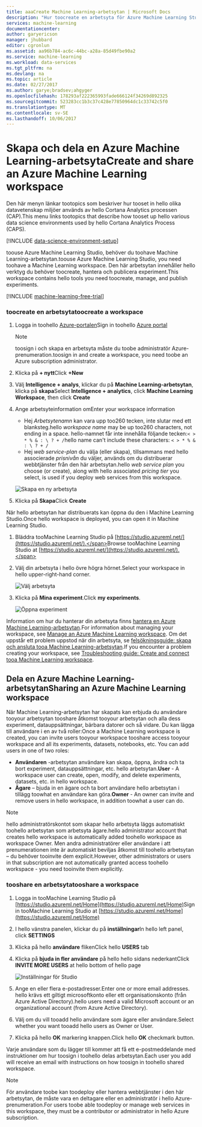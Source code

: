 ```yaml
---
title: aaaCreate Machine Learning-arbetsytan | Microsoft Docs
description: "Hur toocreate en arbetsyta för Azure Machine Learning Studio"
services: machine-learning
documentationcenter: 
author: garyericson
manager: jhubbard
editor: cgronlun
ms.assetid: aa96b784-ac6c-44bc-a28a-85d49fbe90a2
ms.service: machine-learning
ms.workload: data-services
ms.tgt_pltfrm: na
ms.devlang: na
ms.topic: article
ms.date: 02/27/2017
ms.author: garye;bradsev;ahgyger
ms.openlocfilehash: 178293af222365993fade666124f34269d892325
ms.sourcegitcommit: 523283cc1b3c37c428e77850964dc1c33742c5f0
ms.translationtype: MT
ms.contentlocale: sv-SE
ms.lasthandoff: 10/06/2017
---
```

# <a name="create-and-share-an-azure-machine-learning-workspace"></a><span data-ttu-id="37f5e-103">Skapa och dela en Azure Machine Learning-arbetsyta</span><span class="sxs-lookup"><span data-stu-id="37f5e-103">Create and share an Azure Machine Learning workspace</span></span>
<span data-ttu-id="37f5e-104">Den här menyn länkar tootopics som beskriver hur tooset in hello olika datavetenskap miljöer används av hello Cortana Analytics processen (CAP).</span><span class="sxs-lookup"><span data-stu-id="37f5e-104">This menu links tootopics that describe how tooset up hello various data science environments used by hello Cortana Analytics Process (CAPS).</span></span>

[!INCLUDE [data-science-environment-setup](../../includes/cap-setup-environments.md)]

<span data-ttu-id="37f5e-105">toouse Azure Machine Learning Studio, behöver du toohave Machine Learning-arbetsytan.</span><span class="sxs-lookup"><span data-stu-id="37f5e-105">toouse Azure Machine Learning Studio, you need toohave a Machine Learning workspace.</span></span> <span data-ttu-id="37f5e-106">Den här arbetsytan innehåller hello verktyg du behöver toocreate, hantera och publicera experiment.</span><span class="sxs-lookup"><span data-stu-id="37f5e-106">This workspace contains hello tools you need toocreate, manage, and publish experiments.</span></span>

[!INCLUDE [machine-learning-free-trial](../../includes/machine-learning-free-trial.md)]

### <a name="toocreate-a-workspace"></a><span data-ttu-id="37f5e-107">toocreate en arbetsyta</span><span class="sxs-lookup"><span data-stu-id="37f5e-107">toocreate a workspace</span></span>
1. <span data-ttu-id="37f5e-108">Logga in toohello [Azure-portalen](https://portal.azure.com/)</span><span class="sxs-lookup"><span data-stu-id="37f5e-108">Sign in toohello [Azure portal](https://portal.azure.com/)</span></span>

    > [!NOTE]
    > <span data-ttu-id="37f5e-109">toosign i och skapa en arbetsyta måste du toobe administratör Azure-prenumeration.</span><span class="sxs-lookup"><span data-stu-id="37f5e-109">toosign in and create a workspace, you need toobe an Azure subscription administrator.</span></span> 
    >
    > 

2. <span data-ttu-id="37f5e-110">Klicka på **+ nytt**</span><span class="sxs-lookup"><span data-stu-id="37f5e-110">Click **+New**</span></span>

3. <span data-ttu-id="37f5e-111">Välj **Intelligence + analys**, klickar du på **Machine Learning-arbetsytan**, klicka på **skapa**</span><span class="sxs-lookup"><span data-stu-id="37f5e-111">Select **Intelligence + analytics**, click **Machine Learning Workspace**, then click **Create**</span></span>

4. <span data-ttu-id="37f5e-112">Ange arbetsyteinformation om</span><span class="sxs-lookup"><span data-stu-id="37f5e-112">Enter your workspace information</span></span>

    - <span data-ttu-id="37f5e-113">Hej *Arbetsytenamn* kan vara upp too260 tecken, inte slutar med ett blanksteg.</span><span class="sxs-lookup"><span data-stu-id="37f5e-113">hello *workspace name* may be up too260 characters, not ending in a space.</span></span> <span data-ttu-id="37f5e-114">hello-namnet får inte innehålla följande tecken:`< > * % & : \ ? + /`</span><span class="sxs-lookup"><span data-stu-id="37f5e-114">hello name can't include these characters: `< > * % & : \ ? + /`</span></span>
    - <span data-ttu-id="37f5e-115">Hej *web service-plan* du välja (eller skapa), tillsammans med hello associerade *prisnivån* du väljer, används om du distribuerar webbtjänster från den här arbetsytan.</span><span class="sxs-lookup"><span data-stu-id="37f5e-115">hello *web service plan* you choose (or create), along with hello associated *pricing tier* you select, is used if you deploy web services from this workspace.</span></span>

    ![Skapa en ny arbetsyta](media/machine-learning-create-workspace/create-new-workspace.png)

5. <span data-ttu-id="37f5e-117">Klicka på **Skapa**</span><span class="sxs-lookup"><span data-stu-id="37f5e-117">Click **Create**</span></span>

<span data-ttu-id="37f5e-118">När hello arbetsytan har distribuerats kan öppna du den i Machine Learning Studio.</span><span class="sxs-lookup"><span data-stu-id="37f5e-118">Once hello workspace is deployed, you can open it in Machine Learning Studio.</span></span>

1. <span data-ttu-id="37f5e-119">Bläddra tooMachine Learning Studio på [https://studio.azureml.net/](https://studio.azureml.net/).</span><span class="sxs-lookup"><span data-stu-id="37f5e-119">Browse tooMachine Learning Studio at [https://studio.azureml.net/](https://studio.azureml.net/).</span></span>

2. <span data-ttu-id="37f5e-120">Välj din arbetsyta i hello övre högra hörnet.</span><span class="sxs-lookup"><span data-stu-id="37f5e-120">Select your workspace in hello upper-right-hand corner.</span></span>

    ![Välj arbetsyta](media/machine-learning-create-workspace/open-workspace.png)

3. <span data-ttu-id="37f5e-122">Klicka på **Mina experiment**.</span><span class="sxs-lookup"><span data-stu-id="37f5e-122">Click **my experiments**.</span></span>

    ![Öppna experiment](media/machine-learning-create-workspace/my-experiments.png)

<span data-ttu-id="37f5e-124">Information om hur du hanterar din arbetsyta finns [hantera en Azure Machine Learning-arbetsytan](machine-learning-manage-workspace.md).</span><span class="sxs-lookup"><span data-stu-id="37f5e-124">For information about managing your workspace, see [Manage an Azure Machine Learning workspace](machine-learning-manage-workspace.md).</span></span>
<span data-ttu-id="37f5e-125">Om det uppstår ett problem uppstod när din arbetsyta, se [felsökningsguide: skapa och ansluta tooa Machine Learning-arbetsytan](machine-learning-troubleshooting-creating-ml-workspace.md).</span><span class="sxs-lookup"><span data-stu-id="37f5e-125">If you encounter a problem creating your workspace, see [Troubleshooting guide: Create and connect tooa Machine Learning workspace](machine-learning-troubleshooting-creating-ml-workspace.md).</span></span>


## <a name="sharing-an-azure-machine-learning-workspace"></a><span data-ttu-id="37f5e-126">Dela en Azure Machine Learning-arbetsytan</span><span class="sxs-lookup"><span data-stu-id="37f5e-126">Sharing an Azure Machine Learning workspace</span></span>
<span data-ttu-id="37f5e-127">När Machine Learning-arbetsytan har skapats kan erbjuda du användare tooyour arbetsytan tooshare åtkomst tooyour arbetsytan och alla dess experiment, datauppsättningar, bärbara datorer och så vidare. Du kan lägga till användare i en av två roller:</span><span class="sxs-lookup"><span data-stu-id="37f5e-127">Once a Machine Learning workspace is created, you can invite users tooyour workspace tooshare access tooyour workspace and all its experiments, datasets, notebooks, etc. You can add users in one of two roles:</span></span>

* <span data-ttu-id="37f5e-128">**Användaren** -arbetsytan användare kan skapa, öppna, ändra och ta bort experiment, datauppsättningar, etc. hello arbetsytan.</span><span class="sxs-lookup"><span data-stu-id="37f5e-128">**User** - A workspace user can create, open, modify, and delete experiments, datasets, etc. in hello workspace.</span></span>
* <span data-ttu-id="37f5e-129">**Ägare** – bjuda in en ägare och ta bort användare hello arbetsytan i tillägg toowhat en användare kan göra.</span><span class="sxs-lookup"><span data-stu-id="37f5e-129">**Owner** - An owner can invite and remove users in hello workspace, in addition toowhat a user can do.</span></span>

> [!NOTE]
> <span data-ttu-id="37f5e-130">hello administratörskontot som skapar hello arbetsyta läggs automatiskt toohello arbetsytan som arbetsyta ägare.</span><span class="sxs-lookup"><span data-stu-id="37f5e-130">hello administrator account that creates hello workspace is automatically added toohello workspace as workspace Owner.</span></span> <span data-ttu-id="37f5e-131">Men andra administratörer eller användare i att prenumerationen inte är automatiskt beviljas åtkomst till toohello arbetsytan – du behöver tooinvite dem explicit.</span><span class="sxs-lookup"><span data-stu-id="37f5e-131">However, other administrators or users in that subscription are not automatically granted access toohello workspace - you need tooinvite them explicitly.</span></span>
> 
> 

### <a name="tooshare-a-workspace"></a><span data-ttu-id="37f5e-132">tooshare en arbetsyta</span><span class="sxs-lookup"><span data-stu-id="37f5e-132">tooshare a workspace</span></span>

1. <span data-ttu-id="37f5e-133">Logga in tooMachine Learning Studio på [https://studio.azureml.net/Home](https://studio.azureml.net/Home)</span><span class="sxs-lookup"><span data-stu-id="37f5e-133">Sign in tooMachine Learning Studio at [https://studio.azureml.net/Home](https://studio.azureml.net/Home)</span></span>

2. <span data-ttu-id="37f5e-134">I hello vänstra panelen, klickar du på **inställningar**</span><span class="sxs-lookup"><span data-stu-id="37f5e-134">In hello left panel, click **SETTINGS**</span></span>

3. <span data-ttu-id="37f5e-135">Klicka på hello **användare** fliken</span><span class="sxs-lookup"><span data-stu-id="37f5e-135">Click hello **USERS** tab</span></span>

4. <span data-ttu-id="37f5e-136">Klicka på **bjuda in fler användare** på hello hello sidans nederkant</span><span class="sxs-lookup"><span data-stu-id="37f5e-136">Click **INVITE MORE USERS** at hello bottom of hello page</span></span>

    ![Inställningar för Studio](media/machine-learning-create-workspace/settings.png)

5. <span data-ttu-id="37f5e-138">Ange en eller flera e-postadresser.</span><span class="sxs-lookup"><span data-stu-id="37f5e-138">Enter one or more email addresses.</span></span> <span data-ttu-id="37f5e-139">hello krävs ett giltigt microsoftkonto eller ett organisationskonto (från Azure Active Directory).</span><span class="sxs-lookup"><span data-stu-id="37f5e-139">hello users need a valid Microsoft account or an organizational account (from Azure Active Directory).</span></span>

6. <span data-ttu-id="37f5e-140">Välj om du vill tooadd hello användare som ägare eller användare.</span><span class="sxs-lookup"><span data-stu-id="37f5e-140">Select whether you want tooadd hello users as Owner or User.</span></span>

7. <span data-ttu-id="37f5e-141">Klicka på hello **OK** markering knappen.</span><span class="sxs-lookup"><span data-stu-id="37f5e-141">Click hello **OK** checkmark button.</span></span>

<span data-ttu-id="37f5e-142">Varje användare som du lägger till kommer att få ett e-postmeddelande med instruktioner om hur toosign i toohello delas arbetsytan.</span><span class="sxs-lookup"><span data-stu-id="37f5e-142">Each user you add will receive an email with instructions on how toosign in toohello shared workspace.</span></span>

> [!NOTE]
> <span data-ttu-id="37f5e-143">För användare toobe kan toodeploy eller hantera webbtjänster i den här arbetsytan, de måste vara en deltagare eller en administratör i hello Azure-prenumeration.</span><span class="sxs-lookup"><span data-stu-id="37f5e-143">For users toobe able toodeploy or manage web services in this workspace, they must be a contributor or administrator in hello Azure subscription.</span></span> 




